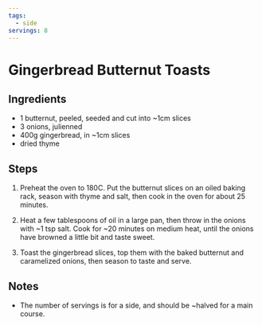 ```yaml
---
tags:
  - side
servings: 8
---
```


# Gingerbread Butternut Toasts

## Ingredients

- 1 butternut, peeled, seeded and cut into ~1cm slices
- 3 onions, julienned
- 400g gingerbread, in ~1cm slices
- dried thyme

## Steps

1. Preheat the oven to 180C. Put the butternut slices on an oiled baking rack, season with thyme and salt, then cook in the oven for about 25 minutes.

2. Heat a few tablespoons of oil in a large pan, then throw in the onions with ~1 tsp salt. Cook for ~20 minutes on medium heat, until the onions have browned a little bit and taste sweet.

3. Toast the gingerbread slices, top them with the baked butternut and caramelized onions, then season to taste and serve.

## Notes

- The number of servings is for a side, and should be ~halved for a main course.
